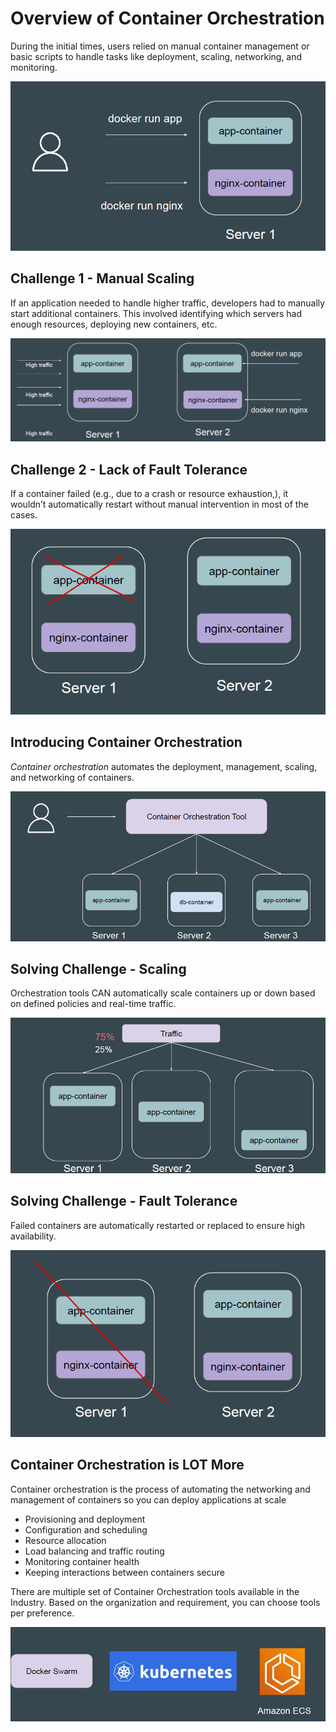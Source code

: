 # Overview of Container Orchestration

During the initial times, users relied on manual container management or basic
scripts to handle tasks like deployment, scaling, networking, and monitoring.

![My Image](images/image1.png)

## Challenge 1 - Manual Scaling

If an application needed to handle higher traffic, developers had to manually
start additional containers.
This involved identifying which servers had enough resources, deploying new
containers, etc.


![My Image](images/image2.png)


## Challenge 2 - Lack of Fault Tolerance

If a container failed (e.g., due to a crash or resource exhaustion,), it wouldn’t
automatically restart without manual intervention in most of the cases.

![My Image](images/image3.png)

## Introducing Container Orchestration

*Container orchestration* automates the deployment, management, scaling, and
networking of containers.

![My Image](images/image4.png)

## Solving Challenge - Scaling

Orchestration tools CAN automatically scale containers up or down based on
defined policies and real-time traffic.

![My Image](images/image5.png)

## Solving Challenge - Fault Tolerance

Failed containers are automatically restarted or replaced to ensure high
availability.

![My Image](images/image6.png)

## Container Orchestration is LOT More

Container orchestration is the process of automating the networking and
management of containers so you can deploy applications at scale

- Provisioning and deployment
- Configuration and scheduling
- Resource allocation
- Load balancing and traffic routing
- Monitoring container health
- Keeping interactions between containers secure

There are multiple set of Container Orchestration tools available in the Industry.
Based on the organization and requirement, you can choose tools per
preference.

![My Image](images/image7.png)